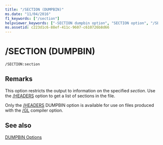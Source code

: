 ```yaml
---
title: "/SECTION (DUMPBIN)"
ms.date: "11/04/2016"
f1_keywords: ["/section"]
helpviewer_keywords: ["-SECTION dumpbin option", "SECTION option", "/SECTION dumpbin option", "SECTION dumpbin option"]
ms.assetid: c223d1c6-88ef-411c-9607-c610726b8d66
---
```

# /SECTION (DUMPBIN)

```
/SECTION:section
```

## Remarks

This option restricts the output to information on the specified *section*. Use the [/HEADERS](headers.md) option to get a list of sections in the file.

Only the [/HEADERS](headers.md) DUMPBIN option is available for use on files produced with the [/GL](gl-whole-program-optimization.md) compiler option.

## See also

[DUMPBIN Options](dumpbin-options.md)
